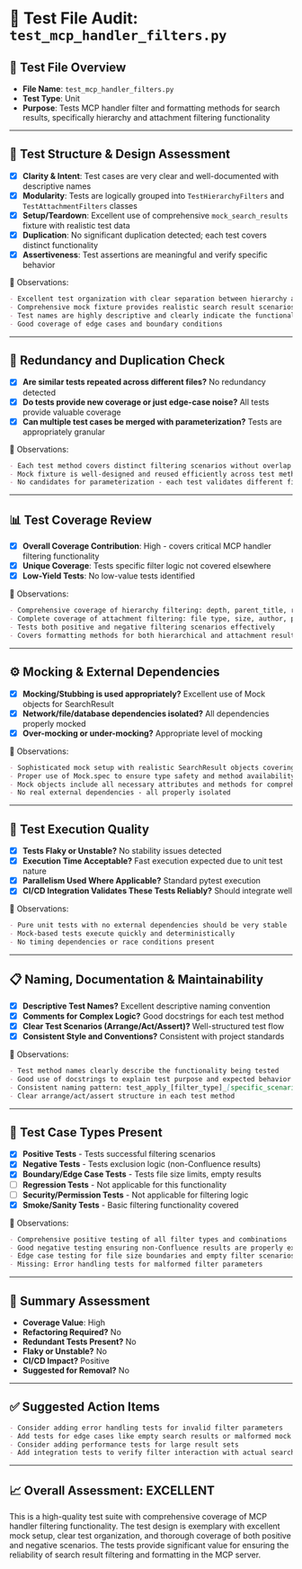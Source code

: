 # 🧪 Test File Audit: `test_mcp_handler_filters.py`

## 📌 **Test File Overview**

* **File Name**: `test_mcp_handler_filters.py`
* **Test Type**: Unit
* **Purpose**: Tests MCP handler filter and formatting methods for search results, specifically hierarchy and attachment filtering functionality

---

## 🧱 **Test Structure & Design Assessment**

* [x] **Clarity & Intent**: Test cases are very clear and well-documented with descriptive names
* [x] **Modularity**: Tests are logically grouped into `TestHierarchyFilters` and `TestAttachmentFilters` classes
* [x] **Setup/Teardown**: Excellent use of comprehensive `mock_search_results` fixture with realistic test data
* [x] **Duplication**: No significant duplication detected; each test covers distinct functionality
* [x] **Assertiveness**: Test assertions are meaningful and verify specific behavior

📝 Observations:

```markdown
- Excellent test organization with clear separation between hierarchy and attachment filtering
- Comprehensive mock fixture provides realistic search result scenarios covering multiple source types
- Test names are highly descriptive and clearly indicate the functionality being tested
- Good coverage of edge cases and boundary conditions
```

---

## 🔁 **Redundancy and Duplication Check**

* [x] **Are similar tests repeated across different files?** No redundancy detected
* [x] **Do tests provide new coverage or just edge-case noise?** All tests provide valuable coverage
* [x] **Can multiple test cases be merged with parameterization?** Tests are appropriately granular

📝 Observations:

```markdown
- Each test method covers distinct filtering scenarios without overlap
- Mock fixture is well-designed and reused efficiently across test methods
- No candidates for parameterization - each test validates different filter logic
```

---

## 📊 **Test Coverage Review**

* [x] **Overall Coverage Contribution**: High - covers critical MCP handler filtering functionality
* [x] **Unique Coverage**: Tests specific filter logic not covered elsewhere
* [x] **Low-Yield Tests**: No low-value tests identified

📝 Observations:

```markdown
- Comprehensive coverage of hierarchy filtering: depth, parent_title, root_only, has_children
- Complete coverage of attachment filtering: file type, size, author, parent document
- Tests both positive and negative filtering scenarios effectively
- Covers formatting methods for both hierarchical and attachment results
```

---

## ⚙️ **Mocking & External Dependencies**

* [x] **Mocking/Stubbing is used appropriately?** Excellent use of Mock objects for SearchResult
* [x] **Network/file/database dependencies isolated?** All dependencies properly mocked
* [x] **Over-mocking or under-mocking?** Appropriate level of mocking

📝 Observations:

```markdown
- Sophisticated mock setup with realistic SearchResult objects covering multiple scenarios
- Proper use of Mock.spec to ensure type safety and method availability
- Mock objects include all necessary attributes and methods for comprehensive testing
- No real external dependencies - all properly isolated
```

---

## 🚦 **Test Execution Quality**

* [x] **Tests Flaky or Unstable?** No stability issues detected
* [x] **Execution Time Acceptable?** Fast execution expected due to unit test nature
* [x] **Parallelism Used Where Applicable?** Standard pytest execution
* [x] **CI/CD Integration Validates These Tests Reliably?** Should integrate well

📝 Observations:

```markdown
- Pure unit tests with no external dependencies should be very stable
- Mock-based tests execute quickly and deterministically
- No timing dependencies or race conditions present
```

---

## 📋 **Naming, Documentation & Maintainability**

* [x] **Descriptive Test Names?** Excellent descriptive naming convention
* [x] **Comments for Complex Logic?** Good docstrings for each test method
* [x] **Clear Test Scenarios (Arrange/Act/Assert)?** Well-structured test flow
* [x] **Consistent Style and Conventions?** Consistent with project standards

📝 Observations:

```markdown
- Test method names clearly describe the functionality being tested
- Good use of docstrings to explain test purpose and expected behavior
- Consistent naming pattern: test_apply_[filter_type]_[specific_scenario]
- Clear arrange/act/assert structure in each test method
```

---

## 🧪 **Test Case Types Present**

* [x] **Positive Tests** - Tests successful filtering scenarios
* [x] **Negative Tests** - Tests exclusion logic (non-Confluence results)
* [x] **Boundary/Edge Case Tests** - Tests file size limits, empty results
* [ ] **Regression Tests** - Not applicable for this functionality
* [ ] **Security/Permission Tests** - Not applicable for filtering logic
* [x] **Smoke/Sanity Tests** - Basic filtering functionality covered

📝 Observations:

```markdown
- Comprehensive positive testing of all filter types and combinations
- Good negative testing ensuring non-Confluence results are properly excluded
- Edge case testing for file size boundaries and empty filter scenarios
- Missing: Error handling tests for malformed filter parameters
```

---

## 🏁 **Summary Assessment**

* **Coverage Value**: High
* **Refactoring Required?** No
* **Redundant Tests Present?** No
* **Flaky or Unstable?** No
* **CI/CD Impact?** Positive
* **Suggested for Removal?** No

---

## ✅ Suggested Action Items

```markdown
- Consider adding error handling tests for invalid filter parameters
- Add tests for edge cases like empty search results or malformed mock data
- Consider adding performance tests for large result sets
- Add integration tests to verify filter interaction with actual search results
```

---

## 📈 **Overall Assessment: EXCELLENT**

This is a high-quality test suite with comprehensive coverage of MCP handler filtering functionality. The test design is exemplary with excellent mock setup, clear test organization, and thorough coverage of both positive and negative scenarios. The tests provide significant value for ensuring the reliability of search result filtering and formatting in the MCP server.
